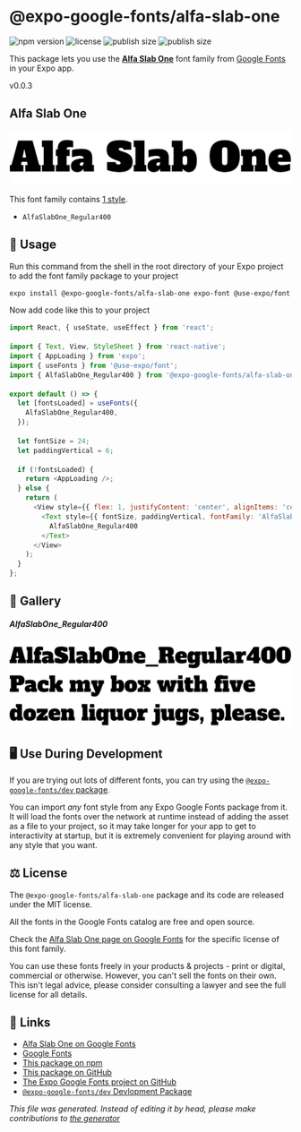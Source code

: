 # @expo-google-fonts/alfa-slab-one

![npm version](https://flat.badgen.net/npm/v/@expo-google-fonts/alfa-slab-one)
![license](https://flat.badgen.net/github/license/expo/google-fonts)
![publish size](https://flat.badgen.net/packagephobia/install/@expo-google-fonts/alfa-slab-one)
![publish size](https://flat.badgen.net/packagephobia/publish/@expo-google-fonts/alfa-slab-one)

This package lets you use the [**Alfa Slab One**](https://fonts.google.com/specimen/Alfa+Slab+One) font family from [Google Fonts](https://fonts.google.com/) in your Expo app.

v0.0.3

## Alfa Slab One

![Alfa Slab One](./font-family.png)

This font family contains [1 style](#gallery).

- `AlfaSlabOne_Regular400`

## 🔡 Usage

Run this command from the shell in the root directory of your Expo project to add the font family package to your project
```sh
expo install @expo-google-fonts/alfa-slab-one expo-font @use-expo/font
```

Now add code like this to your project
```js
import React, { useState, useEffect } from 'react';

import { Text, View, StyleSheet } from 'react-native';
import { AppLoading } from 'expo';
import { useFonts } from '@use-expo/font';
import { AlfaSlabOne_Regular400 } from '@expo-google-fonts/alfa-slab-one';

export default () => {
  let [fontsLoaded] = useFonts({
    AlfaSlabOne_Regular400,
  });

  let fontSize = 24;
  let paddingVertical = 6;

  if (!fontsLoaded) {
    return <AppLoading />;
  } else {
    return (
      <View style={{ flex: 1, justifyContent: 'center', alignItems: 'center' }}>
        <Text style={{ fontSize, paddingVertical, fontFamily: 'AlfaSlabOne_Regular400' }}>
          AlfaSlabOne_Regular400
        </Text>
      </View>
    );
  }
};

```

## 📖 Gallery

##### AlfaSlabOne_Regular400
![AlfaSlabOne_Regular400](./7da478a94cb0f5cdf81dc70a08204fc3d9b097463f65a9108151851580dd9151.ttf.png)


## 🖥️ Use During Development

If you are trying out lots of different fonts, you can try using the [`@expo-google-fonts/dev` package](https://github.com/expo/google-fonts/tree/master/font-packages/dev#readme).

You can import *any* font style from any Expo Google Fonts package from it. It will load the fonts
over the network at runtime instead of adding the asset as a file to your project, so it may take longer
for your app to get to interactivity at startup, but it is extremely convenient
for playing around with any style that you want.

## ⚖️ License

The `@expo-google-fonts/alfa-slab-one` package and its code are released under the MIT license.

All the fonts in the Google Fonts catalog are free and open source.

Check the [Alfa Slab One page on Google Fonts](https://fonts.google.com/specimen/Alfa+Slab+One) for the specific license of this font family.

You can use these fonts freely in your products & projects - print or digital, commercial or otherwise. However, you can't sell the fonts on their own. This isn't legal advice, please consider consulting a lawyer and see the full license for all details.

## 🔗 Links

- [Alfa Slab One on Google Fonts](https://fonts.google.com/specimen/Alfa+Slab+One)
- [Google Fonts](https://fonts.google.com/)
- [This package on npm](https://www.npmjs.com/package/@expo-google-fonts/alfa-slab-one)
- [This package on GitHub](https://github.com/expo/google-fonts/tree/master/font-packages/alfa-slab-one)
- [The Expo Google Fonts project on GitHub](https://github.com/expo/google-fonts)
- [`@expo-google-fonts/dev` Devlopment Package](https://github.com/expo/google-fonts/tree/master/font-packages/dev)


*This file was generated. Instead of editing it by head, please make contributions to [the generator](https://github.com/expo/google-fonts/tree/master/packages/generator)*
